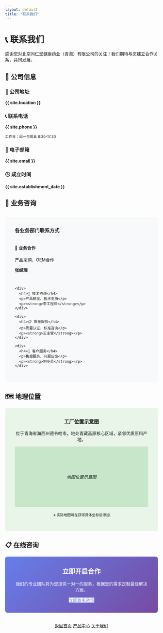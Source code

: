 ```yaml
---
layout: default
title: "联系我们"
---
```


# 📞 联系我们

感谢您对北京同仁堂健康药业（青海）有限公司的关注！我们期待与您建立合作关系，共同发展。

## 🏢 公司信息

<div class="feature-list">
  <div class="feature-item">
    <h3>📍 公司地址</h3>
    <p><strong>{{ site.location }}</strong></p>
  </div>
  
  <div class="feature-item">
    <h3>📞 联系电话</h3>
    <p><strong>{{ site.phone }}</strong></p>
    <small>工作日：周一至周五 8:30-17:30</small>
  </div>
  
  <div class="feature-item">
    <h3>📧 电子邮箱</h3>
    <p><strong>{{ site.email }}</strong></p>
  </div>
  
  <div class="feature-item">
    <h3>🕒 成立时间</h3>
    <p><strong>{{ site.establishment_date }}</strong></p>
  </div>
</div>

## 💼 业务咨询

<div style="background: #f8f9fa; padding: 2rem; border-radius: 8px; margin: 2rem 0;">
  <h3 style="margin-top: 0;">各业务部门联系方式</h3>
  
  <div style="display: grid; grid-template-columns: repeat(auto-fit, minmax(250px, 1fr)); gap: 1rem;">
    <div>
      <h4>🤝 业务合作</h4>
      <p>产品采购、OEM合作</p>
      <p><strong>张经理</strong></p>
    </div>
    
    <div>
      <h4>🔬 技术咨询</h4>
      <p>产品研发、技术支持</p>
      <p><strong>李工程师</strong></p>
    </div>
    
    <div>
      <h4>📋 质量服务</h4>
      <p>质量认证、标准咨询</p>
      <p><strong>王主管</strong></p>
    </div>
    
    <div>
      <h4>💬 客户服务</h4>
      <p>售后服务、问题反馈</p>
      <p><strong>刘专员</strong></p>
    </div>
  </div>
</div>

## 🗺️ 地理位置

<div style="background: #e8f5e8; padding: 2rem; border-radius: 8px; text-align: center;">
  <h3 style="margin-top: 0;">工厂位置示意图</h3>
  <p>位于青海省海西州德令哈市，地处青藏高原核心区域，紧邻优质原料产地。</p>
  <div style="background: #c8e6c9; height: 200px; display: flex; align-items: center; justify-content: center; border-radius: 4px;">
    <p><em>地图位置示意图</em></p>
  </div>
  <p style="margin-top: 1rem;"><small>※ 实际地图可在获得具体坐标后添加</small></p>
</div>

## 📋 在线咨询

<div style="text-align: center; padding: 2rem; background: linear-gradient(135deg, #667eea 0%, #764ba2 100%); color: white; border-radius: 8px;">
  <h2 style="margin-top: 0;">立即开启合作</h2>
  <p>我们的专业团队将为您提供一对一的服务，根据您的需求定制最佳解决方案。</p>
  <a href="tel:{{ site.phone }}" class="cta-button" style="background: white; color: #667eea;">立即致电咨询</a>
</div>

<div style="text-align: center; margin-top: 2rem;">
  <a href="/" class="cta-button">返回首页</a>
  <a href="/products" class="cta-button">产品中心</a>
  <a href="/about" class="cta-button">关于我们</a>
</div>